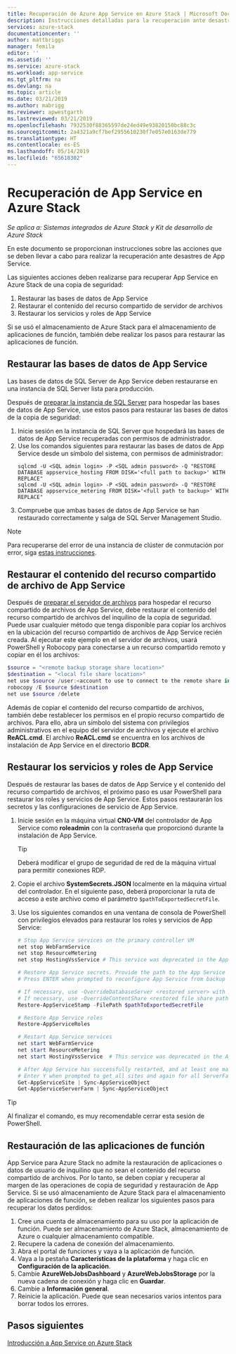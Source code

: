 ```yaml
---
title: Recuperación de Azure App Service en Azure Stack | Microsoft Docs
description: Instrucciones detalladas para la recuperación ante desastres de App Service en Azure Stack
services: azure-stack
documentationcenter: ''
author: mattbriggs
manager: femila
editor: ''
ms.assetid: ''
ms.service: azure-stack
ms.workload: app-service
ms.tgt_pltfrm: na
ms.devlang: na
ms.topic: article
ms.date: 03/21/2019
ms.author: mabrigg
ms.reviewer: apwestgarth
ms.lastreviewed: 03/21/2019
ms.openlocfilehash: 7932530f88365597de24ed49e93820150bc88c3c
ms.sourcegitcommit: 2a4321a9cf7bef2955610230f7e057e0163de779
ms.translationtype: HT
ms.contentlocale: es-ES
ms.lasthandoff: 05/14/2019
ms.locfileid: "65618302"
---
```

# <a name="recovery-of-app-service-on-azure-stack"></a>Recuperación de App Service en Azure Stack

*Se aplica a: Sistemas integrados de Azure Stack y Kit de desarrollo de Azure Stack*  

En este documento se proporcionan instrucciones sobre las acciones que se deben llevar a cabo para realizar la recuperación ante desastres de App Service.

Las siguientes acciones deben realizarse para recuperar App Service en Azure Stack de una copia de seguridad:
1.  Restaurar las bases de datos de App Service
2.  Restaurar el contenido del recurso compartido de servidor de archivos
3.  Restaurar los servicios y roles de App Service

Si se usó el almacenamiento de Azure Stack para el almacenamiento de aplicaciones de función, también debe realizar los pasos para restaurar las aplicaciones de función.

## <a name="restore-the-app-service-databases"></a>Restaurar las bases de datos de App Service
Las bases de datos de SQL Server de App Service deben restaurarse en una instancia de SQL Server lista para producción. 

Después de [preparar la instancia de SQL Server](azure-stack-app-service-before-you-get-started.md#prepare-the-sql-server-instance) para hospedar las bases de datos de App Service, use estos pasos para restaurar las bases de datos de la copia de seguridad:

1. Inicie sesión en la instancia de SQL Server que hospedará las bases de datos de App Service recuperadas con permisos de administrador.
2. Use los comandos siguientes para restaurar las bases de datos de App Service desde un símbolo del sistema, con permisos de administrador:
    ```dos
    sqlcmd -U <SQL admin login> -P <SQL admin password> -Q "RESTORE DATABASE appservice_hosting FROM DISK='<full path to backup>' WITH REPLACE"
    sqlcmd -U <SQL admin login> -P <SQL admin password> -Q "RESTORE DATABASE appservice_metering FROM DISK='<full path to backup>' WITH REPLACE"
    ```
3. Compruebe que ambas bases de datos de App Service se han restaurado correctamente y salga de SQL Server Management Studio.

> [!NOTE]
> Para recuperarse del error de una instancia de clúster de conmutación por error, siga [estas instrucciones](https://docs.microsoft.com/sql/sql-server/failover-clusters/windows/recover-from-failover-cluster-instance-failure?view=sql-server-2017). 

## <a name="restore-the-app-service-file-share-content"></a>Restaurar el contenido del recurso compartido de archivo de App Service
Después de [preparar el servidor de archivos](azure-stack-app-service-before-you-get-started.md#prepare-the-file-server) para hospedar el recurso compartido de archivos de App Service, debe restaurar el contenido del recurso compartido de archivos del inquilino de la copia de seguridad. Puede usar cualquier método que tenga disponible para copiar los archivos en la ubicación del recurso compartido de archivos de App Service recién creada. Al ejecutar este ejemplo en el servidor de archivos, usará PowerShell y Robocopy para conectarse a un recurso compartido remoto y copiar en él los archivos:

```powershell
$source = "<remote backup storage share location>"
$destination = "<local file share location>"
net use $source /user:<account to use to connect to the remote share in the format of domain\username> *
robocopy /E $source $destination
net use $source /delete
```

Además de copiar el contenido del recurso compartido de archivos, también debe restablecer los permisos en el propio recurso compartido de archivos. Para ello, abra un símbolo del sistema con privilegios administrativos en el equipo del servidor de archivos y ejecute el archivo **ReACL.cmd**. El archivo **ReACL.cmd** se encuentra en los archivos de instalación de App Service en el directorio **BCDR**.

## <a name="restore-app-service-roles-and-services"></a>Restaurar los servicios y roles de App Service
Después de restaurar las bases de datos de App Service y el contenido del recurso compartido de archivos, el próximo paso es usar PowerShell para restaurar los roles y servicios de App Service. Estos pasos restaurarán los secretos y las configuraciones de servicio de App Service.  

1. Inicie sesión en la máquina virtual **CN0-VM** del controlador de App Service como **roleadmin** con la contraseña que proporcionó durante la instalación de App Service. 
    > [!TIP]
    > Deberá modificar el grupo de seguridad de red de la máquina virtual para permitir conexiones RDP. 
2. Copie el archivo **SystemSecrets.JSON** localmente en la máquina virtual del controlador. En el siguiente paso, deberá proporcionar la ruta de acceso a este archivo como el parámetro `$pathToExportedSecretFile`. 
3. Use los siguientes comandos en una ventana de consola de PowerShell con privilegios elevados para restaurar los roles y servicios de App Service:

    ```powershell
    # Stop App Service services on the primary controller VM
    net stop WebFarmService
    net stop ResourceMetering
    net stop HostingVssService # This service was deprecated in the App Service 1.5 release and is not required after the App Service 1.4 release.

    # Restore App Service secrets. Provide the path to the App Service secrets file copied from backup. For example, C:\temp\SystemSecrets.json.
    # Press ENTER when prompted to reconfigure App Service from backup 

    # If necessary, use -OverrideDatabaseServer <restored server> with Restore-AppServiceStamp when the restored database server has a different address than backed-up deployment.
    # If necessary, use -OverrideContentShare <restored file share path> with Restore-AppServiceStamp when the restored file share has a different path from backed-up deployment.
    Restore-AppServiceStamp -FilePath $pathToExportedSecretFile 

    # Restore App Service roles
    Restore-AppServiceRoles

    # Restart App Service services
    net start WebFarmService
    net start ResourceMetering
    net start HostingVssService  # This service was deprecated in the App Service 1.5 release and is not required after the App Service 1.4 release.

    # After App Service has successfully restarted, and at least one management server is in ready state, synchronize App Service objects to complete the restore
    # Enter Y when prompted to get all sites and again for all ServerFarm entities.
    Get-AppServiceSite | Sync-AppServiceObject
    Get-AppServiceServerFarm | Sync-AppServiceObject
    ```

> [!TIP]
> Al finalizar el comando, es muy recomendable cerrar esta sesión de PowerShell.

## <a name="restore-function-apps"></a>Restauración de las aplicaciones de función 
App Service para Azure Stack no admite la restauración de aplicaciones o datos de usuario de inquilino que no sean el contenido del recurso compartido de archivos. Por lo tanto, se deben copiar y recuperar al margen de las operaciones de copia de seguridad y restauración de App Service. Si se usó almacenamiento de Azure Stack para el almacenamiento de aplicaciones de función, se deben realizar los siguientes pasos para recuperar los datos perdidos:

1. Cree una cuenta de almacenamiento para su uso por la aplicación de función. Puede ser almacenamiento de Azure Stack, almacenamiento de Azure o cualquier almacenamiento compatible.
2. Recupere la cadena de conexión del almacenamiento.
3. Abra el portal de funciones y vaya a la aplicación de función.
4. Vaya a la pestaña **Características de la plataforma** y haga clic en **Configuración de la aplicación**.
5. Cambie **AzureWebJobsDashboard** y **AzureWebJobsStorage** por la nueva cadena de conexión y haga clic en **Guardar**.
6. Cambie a **Información general**.
7. Reinicie la aplicación. Puede que sean necesarios varios intentos para borrar todos los errores.

## <a name="next-steps"></a>Pasos siguientes
[Introducción a App Service on Azure Stack](azure-stack-app-service-overview.md)